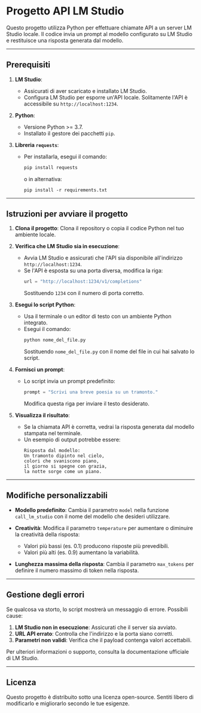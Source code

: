 # **Progetto API LM Studio**

Questo progetto utilizza Python per effettuare chiamate API a un server LM Studio locale. Il codice invia un prompt al modello configurato su LM Studio e restituisce una risposta generata dal modello.

---

## **Prerequisiti**

1. **LM Studio**:

   - Assicurati di aver scaricato e installato LM Studio.
   - Configura LM Studio per esporre un'API locale. Solitamente l'API è accessibile su `http://localhost:1234`.

2. **Python**:

   - Versione Python >= 3.7.
   - Installato il gestore dei pacchetti `pip`.

3. **Libreria `requests`**:
   - Per installarla, esegui il comando:
     ```bash
     pip install requests
     ```
     o in alternativa:
     ```
     pip install -r requirements.txt
     ```


---

## **Istruzioni per avviare il progetto**

1. **Clona il progetto**:
   Clona il repository o copia il codice Python nel tuo ambiente locale.

2. **Verifica che LM Studio sia in esecuzione**:

   - Avvia LM Studio e assicurati che l'API sia disponibile all'indirizzo `http://localhost:1234`.
   - Se l'API è esposta su una porta diversa, modifica la riga:
     ```python
     url = "http://localhost:1234/v1/completions"
     ```
     Sostituendo `1234` con il numero di porta corretto.

3. **Esegui lo script Python**:

   - Usa il terminale o un editor di testo con un ambiente Python integrato.
   - Esegui il comando:
     ```bash
     python nome_del_file.py
     ```
     Sostituendo `nome_del_file.py` con il nome del file in cui hai salvato lo script.

4. **Fornisci un prompt**:

   - Lo script invia un prompt predefinito:
     ```python
     prompt = "Scrivi una breve poesia su un tramonto."
     ```
     Modifica questa riga per inviare il testo desiderato.

5. **Visualizza il risultato**:
   - Se la chiamata API è corretta, vedrai la risposta generata dal modello stampata nel terminale.
   - Un esempio di output potrebbe essere:
     ```
     Risposta dal modello:
     Un tramonto dipinto nel cielo,
     colori che svaniscono piano,
     il giorno si spegne con grazia,
     la notte sorge come un piano.
     ```

---

## **Modifiche personalizzabili**

- **Modello predefinito**:
  Cambia il parametro `model` nella funzione `call_lm_studio` con il nome del modello che desideri utilizzare.

- **Creatività**:
  Modifica il parametro `temperature` per aumentare o diminuire la creatività della risposta:

  - Valori più bassi (es. 0.1) producono risposte più prevedibili.
  - Valori più alti (es. 0.9) aumentano la variabilità.

- **Lunghezza massima della risposta**:
  Cambia il parametro `max_tokens` per definire il numero massimo di token nella risposta.

---

## **Gestione degli errori**

Se qualcosa va storto, lo script mostrerà un messaggio di errore. Possibili cause:

1. **LM Studio non in esecuzione**: Assicurati che il server sia avviato.
2. **URL API errato**: Controlla che l'indirizzo e la porta siano corretti.
3. **Parametri non validi**: Verifica che il payload contenga valori accettabili.

Per ulteriori informazioni o supporto, consulta la documentazione ufficiale di LM Studio.

---

## **Licenza**

Questo progetto è distribuito sotto una licenza open-source. Sentiti libero di modificarlo e migliorarlo secondo le tue esigenze.
